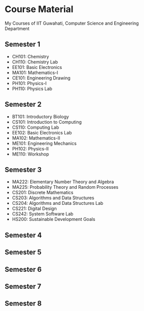 # Course Material
My Courses of IIT Guwahati, Computer Science and Engineering Department

## Semester 1
- CH101: Chemistry
- CH110: Chemistry Lab
- EE101: Basic Electronics
- MA101: Mathematics-I
- CE101: Engineering Drawing
- PH101: Physics-I
- PH110: Physics Lab

## Semester 2
- BT101: Introductory Biology
- CS101: Introduction to Computing
- CS110: Computing Lab
- EE102: Basic Electronics Lab
- MA102: Mathematics-II
- ME101: Engineering Mechanics
- PH102: Physics-II
- ME110: Workshop

## Semester 3
- MA222: Elementary Number Theory and Algebra
- MA225: Probability Theory and Random Processes
- CS201: Discrete Mathematics
- CS203: Algorithms and Data Structures
- CS204: Algorithms and Data Structures Lab
- CS221: Digital Design
- CS242: System Software Lab
- HS200: Sustainable Development Goals

## Semester 4

## Semester 5

## Semester 6

## Semester 7

## Semester 8